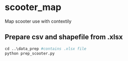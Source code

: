 # scooter_map
Map scooter use with contextily

## Prepare csv and shapefile from .xlsx

```python
cd ..\data_prep #contains .xlsx file
python prep_scooter.py
```
